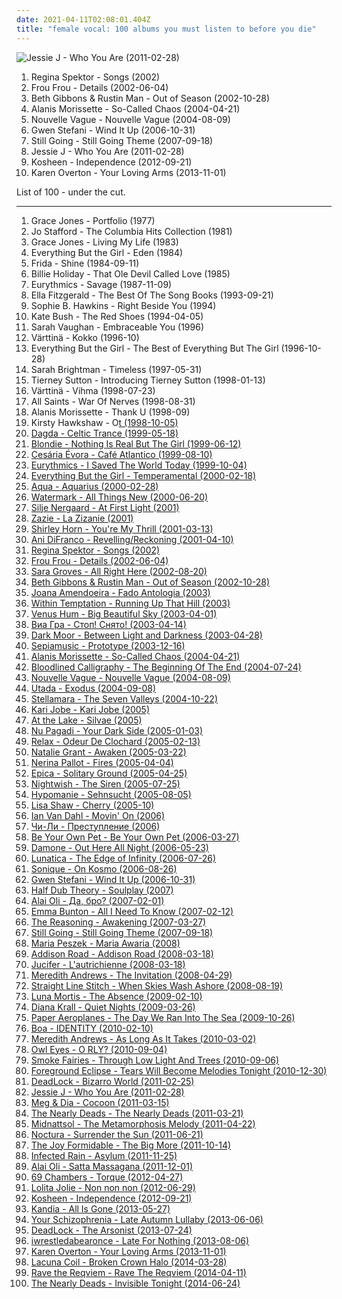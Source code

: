 ```yaml
---
date: 2021-04-11T02:08:01.404Z
title: "female vocal: 100 albums you must listen to before you die"
---
```

![Jessie J - Who You Are (2011-02-28)](http://coverartarchive.org/release/cae1712f-0423-4398-bc8a-f458bf7a45c2/14000252347-500.jpg "Jessie J - Who You Are (2011-02-28)")
<ol class="albums">
<li data-cover="http://coverartarchive.org/release/fcb8a3df-61cc-450e-9c9a-fbcfddffae84/16146902869-500.jpg" data-tags="piano, female vocalists" role="button">Regina Spektor - Songs (2002)</li>
<li data-cover="https://img.discogs.com/daq5ZWT8FClVsv-3G5seTAS3fUk=/fit-in/600x600/filters:strip_icc():format(jpeg):mode_rgb():quality(90)/discogs-images/R-221364-1144835058.jpeg.jpg" data-tags="female vocalists, electronic" role="button">Frou Frou - Details (2002-06-04)</li>
<li data-cover="http://coverartarchive.org/release/d6dfec82-bdcc-4e05-9d8e-7666f9e74c0b/14023327941-500.jpg" data-tags="female vocalists, trip-hop" role="button">Beth Gibbons & Rustin Man - Out of Season (2002-10-28)</li>
<li data-cover="https://img.discogs.com/CCxUwRm81jM_0CM802lS8k56_Q0=/fit-in/600x595/filters:strip_icc():format(jpeg):mode_rgb():quality(90)/discogs-images/R-7779793-1448665081-4807.jpeg.jpg" data-tags="rock, female vocalists" role="button">Alanis Morissette - So-Called Chaos (2004-04-21)</li>
<li data-cover="http://coverartarchive.org/release/bea245eb-a490-4f63-b9e9-c564bc42d514/15272031336-500.jpg" data-tags="bossa nova, french, covers" role="button">Nouvelle Vague - Nouvelle Vague (2004-08-09)</li>
<li data-cover="https://img.discogs.com/FRchm-ua0ulSBfFiF9xPb-ssIHY=/fit-in/600x603/filters:strip_icc():format(jpeg):mode_rgb():quality(90)/discogs-images/R-866191-1491226575-8701.jpeg.jpg" data-tags="pop, female vocal, gwen stefani" role="button">Gwen Stefani - Wind It Up (2006-10-31)</li>
<li data-cover="http://coverartarchive.org/release/d026f52f-4078-4669-81e1-73bd041eee86/10391904541-500.jpg" data-tags="chill, ambient, downtempo, club, fierce, smooth jazz, female vocal, afterdark, blue six, djsampick" role="button">Still Going - Still Going Theme (2007-09-18)</li>
<li data-cover="http://coverartarchive.org/release/cae1712f-0423-4398-bc8a-f458bf7a45c2/14000252347-500.jpg" data-tags="pop" role="button">Jessie J - Who You Are (2011-02-28)</li>
<li data-cover="http://coverartarchive.org/release/fd1faa20-3446-49ac-b157-9b7db785ee2f/23101941298-500.jpg" data-tags="electronic, trip-hop, drum and bass, female vocal, need to listen, favorite albums 2012" role="button">Kosheen - Independence (2012-09-21)</li>
<li data-cover="https://img.discogs.com/rMymncmEsiAUFl8myydAfMSqtC0=/fit-in/600x589/filters:strip_icc():format(jpeg):mode_rgb():quality(90)/discogs-images/R-576774-1144503180.jpeg.jpg" data-tags="electronic, dance, female vocal" role="button">Karen Overton - Your Loving Arms (2013-11-01)</li>
</ol>
List of 100 - under the cut.
<!-- more -->

_________________

<ol class="albums">
<li data-cover="https://img.discogs.com/KpDQq-HuKtvNzBTBY_TTY4Ew3CA=/fit-in/600x600/filters:strip_icc():format(jpeg):mode_rgb():quality(90)/discogs-images/R-1018202-1518278938-5231.jpeg.jpg" data-tags="disco" role="button">
Grace Jones - Portfolio (1977)
</li>
<li data-cover="https://img.discogs.com/U3i5VmBuiuo7U9Dq1vOz6cOD18A=/fit-in/600x592/filters:strip_icc():format(jpeg):mode_rgb():quality(90)/discogs-images/R-9331183-1514740160-7938.jpeg.jpg" data-tags="jazz" role="button">
Jo Stafford - The Columbia Hits Collection (1981)
</li>
<li data-cover="http://coverartarchive.org/release/58f38213-6016-4664-bd23-77bd4f7aafaf/3039576624-500.jpg" data-tags="dance, screamin diva" role="button">
Grace Jones - Living My Life (1983)
</li>
<li data-cover="http://coverartarchive.org/release/784732dd-29b9-43dd-8848-14081026cafb/16758854343-500.jpg" data-tags="downtempo" role="button">
Everything But the Girl - Eden (1984)
</li>
<li data-cover="http://coverartarchive.org/release/476d15b4-b7bd-4e19-b3a2-34f105918550/9183809403-500.jpg" data-tags="80s, swedish, female vocal, gold, abba, steve lillywhite, female faves, frida, proto-vaporwave, fabba" role="button">
Frida - Shine (1984-09-11)
</li>
<li data-cover="https://img.discogs.com/bud55SBDN6d4_LC8Xu_Ab0CCHPE=/fit-in/600x596/filters:strip_icc():format(jpeg):mode_rgb():quality(90)/discogs-images/R-6883550-1428701945-6161.jpeg.jpg" data-tags="blues, jazz, billie holiday" role="button">
Billie Holiday - That Ole Devil Called Love (1985)
</li>
<li data-cover="https://img.discogs.com/IDCvj5HKq5M7q6RzHVDyqlNxo9Q=/fit-in/600x597/filters:strip_icc():format(jpeg):mode_rgb():quality(90)/discogs-images/R-118021-1398198692-8500.jpeg.jpg" data-tags="pop, 80s" role="button">
Eurythmics - Savage (1987-11-09)
</li>
<li data-cover="http://coverartarchive.org/release/e45add67-2c0a-4e93-b729-8a3bfc8cfd8b/24475200257-500.jpg" data-tags="jazz, female vocalists" role="button">
Ella Fitzgerald - The Best Of The Song Books (1993-09-21)
</li>
<li data-cover="https://img.discogs.com/IwkFDFzwN8Fi4tQ2PRIt0e53ZYY=/fit-in/600x521/filters:strip_icc():format(jpeg):mode_rgb():quality(90)/discogs-images/R-1059626-1366147248-3602.jpeg.jpg" data-tags="female vocal" role="button">
Sophie B. Hawkins - Right Beside You (1994)
</li>
<li data-cover="https://img.discogs.com/GF44z6i8j3IZuoDJhSnLnRTkJpw=/fit-in/400x400/filters:strip_icc():format(jpeg):mode_rgb():quality(90)/discogs-images/R-596904-1357856604-4283.jpeg.jpg" data-tags="90s" role="button">
Kate Bush - The Red Shoes (1994-04-05)
</li>
<li data-cover="https://img.discogs.com/-HY2TQDkhpUdrdICqNBkvQmEQfE=/fit-in/600x598/filters:strip_icc():format(jpeg):mode_rgb():quality(90)/discogs-images/R-8718390-1467272309-5818.jpeg.jpg" data-tags="jazz, jazz vocal" role="button">
Sarah Vaughan - Embraceable You (1996)
</li>
<li data-cover="https://img.discogs.com/AG9xYRtn-YdK3hFQHYI6E7Ie1r4=/fit-in/600x527/filters:strip_icc():format(jpeg):mode_rgb():quality(90)/discogs-images/R-1724171-1399925331-2298.jpeg.jpg" data-tags="female vocalists, uplifting, female vocal, cheery, female voice, nordic ethno grooves, vox femina, study to, because i was brainwashed by folk musicians" role="button">
Värttinä - Kokko (1996-10)
</li>
<li data-cover="http://coverartarchive.org/release/91231e74-2674-411e-968f-b188bb67b711/10340680649-500.jpg" data-tags="pop" role="button">
Everything But the Girl - The Best of Everything But The Girl (1996-10-28)
</li>
<li data-cover="http://coverartarchive.org/release/9af39462-c1a0-4c45-b1c9-300ba2490f6a/4155878252-500.jpg" data-tags="vocal, female vocalists, female" role="button">
Sarah Brightman - Timeless (1997-05-31)
</li>
<li data-cover="http://coverartarchive.org/release/ef09a497-874f-4685-a8c7-e1de96ca9ea7/14460181211-500.jpg" data-tags="jazz" role="button">
Tierney Sutton - Introducing Tierney Sutton (1998-01-13)
</li>
<li data-cover="http://coverartarchive.org/release/b8c204ba-878e-4b15-9120-919844065766/8930596783-500.jpg" data-tags="finnish" role="button">
Värttinä - Vihma (1998-07-23)
</li>
<li data-cover="http://coverartarchive.org/release/b3fdae48-4b97-42a1-963a-c31d9516cb73/6343254438-500.jpg" data-tags="female vocal" role="button">
All Saints - War Of Nerves (1998-08-31)
</li>
<li data-cover="http://coverartarchive.org/release/2ccec07e-fec3-4504-b46a-91fd1d7a19c2/15291401165-500.jpg" data-tags="female, female vocalists, pop rock, canada, female vocal, female singers, alanis morissette, special voice, got it, alanis, summer 1999,  pop rock" role="button">
Alanis Morissette - Thank U (1998-09)
</li>
<li data-cover="https://img.discogs.com/YzddYZ8Q9yN8CdyP2gOA8_eoyQM=/fit-in/592x600/filters:strip_icc():format(jpeg):mode_rgb():quality(90)/discogs-images/R-481543-1181702069.jpeg.jpg" data-tags="chillout, ambient, downtempo, ethereal" role="button">
Kirsty Hawkshaw - O<u>t (1998-10-05)
</li>
<li data-cover="https://img.discogs.com/cs747SOKEle9lg_Kp7giM-kdPVA=/fit-in/600x591/filters:strip_icc():format(jpeg):mode_rgb():quality(90)/discogs-images/R-9113128-1475042615-9548.jpeg.jpg" data-tags="new age, celtic" role="button">
Dagda - Celtic Trance (1999-05-18)
</li>
<li data-cover="https://img.discogs.com/EcT022qGHz9iKVjn4biS9aHJpew=/fit-in/600x600/filters:strip_icc():format(jpeg):mode_rgb():quality(90)/discogs-images/R-2325422-1508701152-1910.jpeg.jpg" data-tags="70s, 80s, punk, alternative, female vocalists, pop rock, new wave, female vocalist, female vocal, buryblue" role="button">
Blondie - Nothing Is Real But The Girl (1999-06-12)
</li>
<li data-cover="https://img.discogs.com/eiWK3lRVlISXDy75hUMOXdHQWkM=/fit-in/475x480/filters:strip_icc():format(jpeg):mode_rgb():quality(90)/discogs-images/R-5228597-1388162405-1404.jpeg.jpg" data-tags="latin, morna, world, cape verdean" role="button">
Cesária Évora - Café Atlantico (1999-08-10)
</li>
<li data-cover="http://coverartarchive.org/release/3e884e60-a8f5-424c-95d3-e7e8fe545d2f/22962360991-500.jpg" data-tags="female vocal" role="button">
Eurythmics - I Saved The World Today (1999-10-04)
</li>
<li data-cover="https://img.discogs.com/GtoMOXBxTsOqrQvOQ4_degxBtlA=/fit-in/600x593/filters:strip_icc():format(jpeg):mode_rgb():quality(90)/discogs-images/R-31372-1258068612.jpeg.jpg" data-tags="electronica, everything but the girl, electronic, lounge" role="button">
Everything But the Girl - Temperamental (2000-02-18)
</li>
<li data-cover="http://coverartarchive.org/release/785b406d-fc4c-4323-861d-fb973d652fa3/19545063480-500.jpg" data-tags="pop, dance" role="button">
Aqua - Aquarius (2000-02-28)
</li>
<li data-cover="https://img.discogs.com/wddCc3na7Huqgbz_ryB7H7mZih8=/fit-in/600x580/filters:strip_icc():format(jpeg):mode_rgb():quality(90)/discogs-images/R-5731392-1401141960-1059.jpeg.jpg" data-tags="female, female vocalists, singer-songwriter, christian, christian rock, female vocals, female vocalist, worship, christian pop, female artists, female vocal, soft-rock, praise & worship, kenan, wonderful women, godly girls" role="button">
Watermark - All Things New (2000-06-20)
</li>
<li data-cover="http://coverartarchive.org/release/419228fc-d6a4-4b24-b6bb-9315d0727abd/6436913950-500.jpg" data-tags="female vocalists, female jazz vocalists, jazz" role="button">
Silje Nergaard - At First Light (2001)
</li>
<li data-cover="https://img.discogs.com/vVkCbC2tl6UIaRBdkwmI1VC4x_4=/fit-in/478x600/filters:strip_icc():format(jpeg):mode_rgb():quality(90)/discogs-images/R-4572281-1368738400-1215.jpeg.jpg" data-tags="my french tag" role="button">
Zazie - La Zizanie (2001)
</li>
<li data-cover="https://img.discogs.com/amgQdHNf4E0gTpekh-jWPipEYBw=/fit-in/600x604/filters:strip_icc():format(jpeg):mode_rgb():quality(90)/discogs-images/R-3130052-1317153990.jpeg.jpg" data-tags="jazz, jazz vocal" role="button">
Shirley Horn - You're My Thrill (2001-03-13)
</li>
<li data-cover="http://coverartarchive.org/release/4f5ccefc-bc03-4d17-b86b-ba429faa1c83/14512743804-500.jpg" data-tags="queer" role="button">
Ani DiFranco - Revelling/Reckoning (2001-04-10)
</li>
<li data-cover="http://coverartarchive.org/release/fcb8a3df-61cc-450e-9c9a-fbcfddffae84/16146902869-500.jpg" data-tags="piano, female vocalists" role="button">
Regina Spektor - Songs (2002)
</li>
<li data-cover="https://img.discogs.com/daq5ZWT8FClVsv-3G5seTAS3fUk=/fit-in/600x600/filters:strip_icc():format(jpeg):mode_rgb():quality(90)/discogs-images/R-221364-1144835058.jpeg.jpg" data-tags="female vocalists, electronic" role="button">
Frou Frou - Details (2002-06-04)
</li>
<li data-cover="https://img.discogs.com/bs-y8icVdA4CZ8bGzVY5UlPDG2g=/fit-in/600x603/filters:strip_icc():format(jpeg):mode_rgb():quality(90)/discogs-images/R-767510-1157123470.jpeg.jpg" data-tags="female vocalists, singer-songwriter, christian, contemporary christian, female vocal, wonderful women, godly girls" role="button">
Sara Groves - All Right Here (2002-08-20)
</li>
<li data-cover="http://coverartarchive.org/release/d6dfec82-bdcc-4e05-9d8e-7666f9e74c0b/14023327941-500.jpg" data-tags="female vocalists, trip-hop" role="button">
Beth Gibbons & Rustin Man - Out of Season (2002-10-28)
</li>
<li data-cover="https://via.placeholder.com/450" data-tags="fado" role="button">
Joana Amendoeira - Fado Antologia (2003)
</li>
<li data-cover="http://coverartarchive.org/release/ac6996dc-c9e2-48e6-98e3-5c3826d2ee4d/8770433514-500.jpg" data-tags="symphonic metal, gothic metal, female vocalists" role="button">
Within Temptation - Running Up That Hill (2003)
</li>
<li data-cover="http://coverartarchive.org/release/34e10a2d-bc95-4a83-93bf-6537a17d250a/8467051409-500.jpg" data-tags="trance, female vocalists" role="button">
Venus Hum - Big Beautiful Sky (2003-04-01)
</li>
<li data-cover="http://coverartarchive.org/release/d2632a11-b6c5-479c-8102-e3f78d0d4247/21191766454-500.jpg" data-tags="rnb, sexy music, sedokova" role="button">
Виа Гра - Стоп! Снято! (2003-04-14)
</li>
<li data-cover="http://coverartarchive.org/release/553bf243-ae3c-4e7a-8b24-3451b009eac4/18933942633-500.jpg" data-tags="symphonic metal, power metal" role="button">
Dark Moor - Between Light and Darkness (2003-04-28)
</li>
<li data-cover="http://coverartarchive.org/release/7699cadb-b69e-4f39-a8a3-3f72487a35db/8018314646-500.jpg" data-tags="danish, denmark, copenhagen, europe, european, skandinavian music, skandinavian" role="button">
Sepiamusic - Prototype (2003-12-16)
</li>
<li data-cover="https://img.discogs.com/CCxUwRm81jM_0CM802lS8k56_Q0=/fit-in/600x595/filters:strip_icc():format(jpeg):mode_rgb():quality(90)/discogs-images/R-7779793-1448665081-4807.jpeg.jpg" data-tags="rock, female vocalists" role="button">
Alanis Morissette - So-Called Chaos (2004-04-21)
</li>
<li data-cover="https://img.discogs.com/SkOVTB9JQ5WftF5ZUyafUxWyeXc=/fit-in/500x500/filters:strip_icc():format(jpeg):mode_rgb():quality(90)/discogs-images/R-904823-1171286109.jpeg.jpg" data-tags="female fronted metal, metalcore, hardcore, female vocal, female growling, female growl, female metal vocalist, luckes" role="button">
Bloodlined Calligraphy - The Beginning Of The End (2004-07-24)
</li>
<li data-cover="http://coverartarchive.org/release/bea245eb-a490-4f63-b9e9-c564bc42d514/15272031336-500.jpg" data-tags="bossa nova, french, covers" role="button">
Nouvelle Vague - Nouvelle Vague (2004-08-09)
</li>
<li data-cover="https://img.discogs.com/hCUjfBdfZiUgJvofzEgsK0THyRw=/fit-in/600x969/filters:strip_icc():format(jpeg):mode_rgb():quality(90)/discogs-images/R-10992708-1507824744-8278.jpeg.jpg" data-tags="japanese, pop, utada" role="button">
Utada - Exodus (2004-09-08)
</li>
<li data-cover="https://img.discogs.com/02KGDmQXoHOiDbOJgVGY3TKq3Bc=/fit-in/500x500/filters:strip_icc():format(jpeg):mode_rgb():quality(90)/discogs-images/R-796835-1318983028.jpeg.jpg" data-tags="etheral" role="button">
Stellamara - The Seven Valleys (2004-10-22)
</li>
<li data-cover="http://coverartarchive.org/release/b3725a72-d554-4ba0-ad9b-9967d775bd20/18675207111-500.jpg" data-tags="christian, female vocalist, praise & worship" role="button">
Kari Jobe - Kari Jobe (2005)
</li>
<li data-cover="http://coverartarchive.org/release/b8a4e516-bb6c-489e-9897-e12ba9eb1d56/2643794288-500.jpg" data-tags="metal, gothic metal, female vocalist, symphonic metal, play on demand" role="button">
At the Lake - Silvae (2005)
</li>
<li data-cover="https://img.discogs.com/IA_I1mVffNZ58EgJUbWdEMkuam8=/fit-in/600x600/filters:strip_icc():format(jpeg):mode_rgb():quality(90)/discogs-images/R-575740-1396380075-7379.jpeg.jpg" data-tags="pop, alternative rock, pop rock, female vocal, pop-rock" role="button">
Nu Pagadi - Your Dark Side (2005-01-03)
</li>
<li data-cover="http://coverartarchive.org/release/e3fbffff-2c76-44de-8d12-54753429c6a5/4769440919-500.jpg" data-tags="female vocal, relax" role="button">
Relax - Odeur De Clochard (2005-02-13)
</li>
<li data-cover="http://coverartarchive.org/release/0c942eaa-241e-4e82-a97f-ae6a8ab1a692/11427990335-500.jpg" data-tags="female vocalists, singer-songwriter, christian rock" role="button">
Natalie Grant - Awaken (2005-03-22)
</li>
<li data-cover="http://coverartarchive.org/release/8ca1817f-6d2b-4dc6-8ab7-9e6dc88df2aa/12783667487-500.jpg" data-tags="pop, fires" role="button">
Nerina Pallot - Fires (2005-04-04)
</li>
<li data-cover="http://coverartarchive.org/release/7dd87367-2b7f-4870-9f16-ba961a082002/1281795543-500.jpg" data-tags="female fronted metal, gothic metal" role="button">
Epica - Solitary Ground (2005-04-25)
</li>
<li data-cover="https://img.discogs.com/oER3wcrlUX3cp1tMy-7gkoVCSVA=/fit-in/600x830/filters:strip_icc():format(jpeg):mode_rgb():quality(90)/discogs-images/R-6457037-1520279281-2209.jpeg.jpg" data-tags="hard rock, finnish, symphonic metal, power metal" role="button">
Nightwish - The Siren (2005-07-25)
</li>
<li data-cover="https://img.discogs.com/VoNFzBQgLnKTx3DR65qisBLXCkU=/fit-in/500x500/filters:strip_icc():format(jpeg):mode_rgb():quality(90)/discogs-images/R-1423767-1307175961.jpeg.jpg" data-tags="female vocal, depressive black metal" role="button">
Hypomanie - Sehnsucht (2005-08-05)
</li>
<li data-cover="https://img.discogs.com/lzhqaCJcQ82Do7-Pt6hCGbq_PdY=/fit-in/600x540/filters:strip_icc():format(jpeg):mode_rgb():quality(90)/discogs-images/R-547340-1567460772-3455.jpeg.jpg" data-tags="downtempo, lounge" role="button">
Lisa Shaw - Cherry (2005-10)
</li>
<li data-cover="http://coverartarchive.org/release/514d1977-f16c-4242-a588-83cc872db5ee/23766973179-500.jpg" data-tags="trance, dance, belgium, female vocal, movin on radio edit, dah" role="button">
Ian Van Dahl - Movin' On (2006)
</li>
<li data-cover="http://coverartarchive.org/release/c8131144-7364-4be0-aac3-193605b10d91/4542221169-500.jpg" data-tags="russian" role="button">
Чи-Ли - Преступление (2006)
</li>
<li data-cover="http://coverartarchive.org/release/4d61abca-5c04-4eba-937b-f575cf001b4e/15756798206-500.jpg" data-tags="indie rock" role="button">
Be Your Own Pet - Be Your Own Pet (2006-03-27)
</li>
<li data-cover="http://coverartarchive.org/release/b3a3cae0-dda8-4d98-a62a-b7b35a2b9f0d/23448788511-500.jpg" data-tags="out here all night, outta my way, youre the one" role="button">
Damone - Out Here All Night (2006-05-23)
</li>
<li data-cover="http://coverartarchive.org/release/75633906-7ee3-4f4c-a27c-e7deb2908711/1049823429-500.jpg" data-tags="symphonic metal" role="button">
Lunatica - The Edge of Infinity (2006-07-26)
</li>
<li data-cover="http://coverartarchive.org/release/e1bb4d73-96bf-481d-9354-28de7f9f6073/20731613344-500.jpg" data-tags="electronic, female vocal" role="button">
Sonique - On Kosmo (2006-08-26)
</li>
<li data-cover="https://img.discogs.com/FRchm-ua0ulSBfFiF9xPb-ssIHY=/fit-in/600x603/filters:strip_icc():format(jpeg):mode_rgb():quality(90)/discogs-images/R-866191-1491226575-8701.jpeg.jpg" data-tags="pop, female vocal, gwen stefani" role="button">
Gwen Stefani - Wind It Up (2006-10-31)
</li>
<li data-cover="https://img.discogs.com/op0hA9fBAfmPe2Df_oj4vx1v6Ag=/fit-in/600x600/filters:strip_icc():format(jpeg):mode_rgb():quality(90)/discogs-images/R-1463816-1392159765-4137.jpeg.jpg" data-tags="trip-hop" role="button">
Half Dub Theory - Soulplay (2007)
</li>
<li data-cover="https://via.placeholder.com/450" data-tags="reggae" role="button">
Alai Oli - Да, бро? (2007-02-01)
</li>
<li data-cover="https://img.discogs.com/BOAQb2pFBNn_J1Njv2z2_qzlT_I=/fit-in/600x608/filters:strip_icc():format(jpeg):mode_rgb():quality(90)/discogs-images/R-6097363-1410988767-4023.jpeg.jpg" data-tags="female vocalist, female vocal, solo spice" role="button">
Emma Bunton - All I Need To Know (2007-02-12)
</li>
<li data-cover="http://coverartarchive.org/release/51fdae1f-9eb3-45be-991a-e311681a5333/10537695335-500.jpg" data-tags="progressive rock" role="button">
The Reasoning - Awakening (2007-03-27)
</li>
<li data-cover="http://coverartarchive.org/release/d026f52f-4078-4669-81e1-73bd041eee86/10391904541-500.jpg" data-tags="chill, ambient, downtempo, club, fierce, smooth jazz, female vocal, afterdark, blue six, djsampick" role="button">
Still Going - Still Going Theme (2007-09-18)
</li>
<li data-cover="http://coverartarchive.org/release/556432f0-5442-485a-99c2-a53ec51b9be5/4394678336-500.jpg" data-tags="alternative, polish, female vocalist" role="button">
Maria Peszek - Maria Awaria (2008)
</li>
<li data-cover="http://coverartarchive.org/release/85c9715c-4df9-4f66-afa4-9295b9dbd4da/15035339489-500.jpg" data-tags="christian rock" role="button">
Addison Road - Addison Road (2008-03-18)
</li>
<li data-cover="https://img.discogs.com/8z2akzPnkja2u7TGWaQrQnGONhs=/fit-in/600x600/filters:strip_icc():format(jpeg):mode_rgb():quality(90)/discogs-images/R-1639685-1533643123-7987.jpeg.jpg" data-tags="metal, noise rock, sludge" role="button">
Jucifer - L'autrichienne (2008-03-18)
</li>
<li data-cover="http://coverartarchive.org/release/0c0406d8-df85-4f72-b0c1-db8cd84fc4ca/12897749119-500.jpg" data-tags="christian, female vocalist" role="button">
Meredith Andrews - The Invitation (2008-04-29)
</li>
<li data-cover="https://img.discogs.com/IYtjXhsYs3s7bc9okP4akm9Wt8g=/fit-in/500x500/filters:strip_icc():format(jpeg):mode_rgb():quality(90)/discogs-images/R-4580751-1368998838-5583.jpeg.jpg" data-tags="metalcore" role="button">
Straight Line Stitch - When Skies Wash Ashore (2008-08-19)
</li>
<li data-cover="https://via.placeholder.com/450" data-tags="melodic death metal" role="button">
Luna Mortis - The Absence (2009-02-10)
</li>
<li data-cover="http://coverartarchive.org/release/07805f0f-4e6d-329a-8fd5-aba6d3308356/9467972052-500.jpg" data-tags="jazz, female vocalists" role="button">
Diana Krall - Quiet Nights (2009-03-26)
</li>
<li data-cover="http://coverartarchive.org/release/7e7d6396-beaf-42fc-9c78-a56dc9479041/7761707403-500.jpg" data-tags="indie, acoustic, female vocal, 2009 releases, paper aeroplanes, rivers and seas, days and nights, walking and running" role="button">
Paper Aeroplanes - The Day We Ran Into The Sea (2009-10-26)
</li>
<li data-cover="http://coverartarchive.org/release/6f537b85-7206-3311-bea6-a978e2389e60/6771505855-500.jpg" data-tags="japanese" role="button">
Boa - IDENTITY (2010-02-10)
</li>
<li data-cover="http://coverartarchive.org/release/72fe57e5-4526-4def-af4f-dbe63c8502df/12897669142-500.jpg" data-tags="pop, female vocalists, singer-songwriter, christian, female vocals, female vocalist, female vocal, wonderful women, godly girls" role="button">
Meredith Andrews - As Long As It Takes (2010-03-02)
</li>
<li data-cover="http://coverartarchive.org/release/abd3e328-0721-4cf5-bb99-c60d52db73ea/2950848905-500.jpg" data-tags="indie" role="button">
Owl Eyes - O RLY? (2010-09-04)
</li>
<li data-cover="https://img.discogs.com/gpNfrhqERhf4QaB29DuRA_aTqYE=/fit-in/600x605/filters:strip_icc():format(jpeg):mode_rgb():quality(90)/discogs-images/R-2654360-1596027420-6179.jpeg.jpg" data-tags="indie, alternative, folk, americana, blues, london, england, alt-country, folk rock, singer songwriter, 6music, female vocal, jack white, chichester, head, v2, bbc6, third man records, richard hawley, cooperative music, v2 records, brian ferry, smoke fairies, time for a clearout, hotel room, jassica davies, katherine blamire, sawmills, strange moon rising" role="button">
Smoke Fairies - Through Low Light And Trees (2010-09-06)
</li>
<li data-cover="http://coverartarchive.org/release/ce539bb3-cc62-43d6-831b-8d376b750a80/7957403391-500.jpg" data-tags="japan, female vocal, post-hardcore, emocore, post hardcore, not screamo" role="button">
Foreground Eclipse - Tears Will Become Melodies Tonight (2010-12-30)
</li>
<li data-cover="https://img.discogs.com/6ix2LKrNTMd_FVQ2SgDBg22XE38=/fit-in/558x476/filters:strip_icc():format(jpeg):mode_rgb():quality(90)/discogs-images/R-7884600-1525595648-9298.jpeg.jpg" data-tags="melodic death metal, modern melodic death metal, metalcore" role="button">
DeadLock - Bizarro World (2011-02-25)
</li>
<li data-cover="http://coverartarchive.org/release/cae1712f-0423-4398-bc8a-f458bf7a45c2/14000252347-500.jpg" data-tags="pop" role="button">
Jessie J - Who You Are (2011-02-28)
</li>
<li data-cover="http://coverartarchive.org/release/912b8823-b2f1-4a29-a5f2-d731d1da5363/6729189011-500.jpg" data-tags="indie pop, female vocal" role="button">
Meg & Dia - Cocoon (2011-03-15)
</li>
<li data-cover="http://coverartarchive.org/release/42eefdb0-1825-4bec-ae44-17e545944905/2114440214-500.jpg" data-tags="alternative rock, female vocal, the nearly deads" role="button">
The Nearly Deads - The Nearly Deads (2011-03-21)
</li>
<li data-cover="http://coverartarchive.org/release/7da87919-ca48-46d9-a55b-6e6a8bb4e28d/5515024140-500.jpg" data-tags="female fronted metal, folk metal" role="button">
Midnattsol - The Metamorphosis Melody (2011-04-22)
</li>
<li data-cover="https://img.discogs.com/BxYyHQJZMa0muwF11EgFkHZONsY=/fit-in/570x570/filters:strip_icc():format(jpeg):mode_rgb():quality(90)/discogs-images/R-4724796-1373481396-4214.jpeg.jpg" data-tags="alternative metal, gothic metal, female vocal, 3-5" role="button">
Noctura - Surrender the Sun (2011-06-21)
</li>
<li data-cover="http://coverartarchive.org/release/775619a2-3ac1-49bd-8ac8-582c1212d5f3/2103730934-500.jpg" data-tags="british, indie rock, female vocal, she sings so sweetly" role="button">
The Joy Formidable - The Big More (2011-10-14)
</li>
<li data-cover="https://img.discogs.com/r6fSXWMTF0URqT-xlm4aOmMhSkQ=/fit-in/600x538/filters:strip_icc():format(jpeg):mode_rgb():quality(90)/discogs-images/R-4726451-1580754481-4915.jpeg.jpg" data-tags="nu metal" role="button">
Infected Rain - Asylum (2011-11-25)
</li>
<li data-cover="http://coverartarchive.org/release/36d835b9-7871-44af-a428-9cfeb0f1e9d2/7721981849-500.jpg" data-tags="reggae" role="button">
Alai Oli - Satta Massagana (2011-12-01)
</li>
<li data-cover="http://coverartarchive.org/release/1125dbce-e2e8-4ad8-ab7e-2ac8381d7173/1189323113-500.jpg" data-tags="alternative metal, female vocal, swiss, female singer" role="button">
69 Chambers - Torque (2012-04-27)
</li>
<li data-cover="https://img.discogs.com/aJ8j4NK4CcqSW53Z_69a27EctbY=/fit-in/600x600/filters:strip_icc():format(jpeg):mode_rgb():quality(90)/discogs-images/R-3760065-1343272838-7914.jpeg.jpg" data-tags="dance, female vocal, non" role="button">
Lolita Jolie - Non non non (2012-06-29)
</li>
<li data-cover="http://coverartarchive.org/release/fd1faa20-3446-49ac-b157-9b7db785ee2f/23101941298-500.jpg" data-tags="electronic, trip-hop, drum and bass, female vocal, need to listen, favorite albums 2012" role="button">
Kosheen - Independence (2012-09-21)
</li>
<li data-cover="http://coverartarchive.org/release/72626291-48fe-4019-a597-a8094f1ed316/4332201198-500.jpg" data-tags="alternative metal, female vocal, modern metal, female vox" role="button">
Kandia - All Is Gone (2013-05-27)
</li>
<li data-cover="http://coverartarchive.org/release/117622f2-d5b8-4a2b-bcad-f03dcf00789c/5553023769-500.jpg" data-tags="classical, ambient, experimental, piano, atmospheric, melancholy, ethereal, darkwave, dark ambient, female vocal, neoclassical, atmospheric ambient" role="button">
Your Schizophrenia - Late Autumn Lullaby (2013-06-06)
</li>
<li data-cover="http://coverartarchive.org/release/4e6250ce-4604-4342-97d5-487a97e325a9/5087805910-500.jpg" data-tags="modern metal" role="button">
DeadLock - The Arsonist (2013-07-24)
</li>
<li data-cover="https://img.discogs.com/5eZvjjapEMqfuHRo-2GJHnTQKBc=/fit-in/600x599/filters:strip_icc():format(jpeg):mode_rgb():quality(90)/discogs-images/R-4834398-1544556643-8566.jpeg.jpg" data-tags="experimental, deathcore" role="button">
iwrestledabearonce - Late For Nothing (2013-08-06)
</li>
<li data-cover="https://img.discogs.com/rMymncmEsiAUFl8myydAfMSqtC0=/fit-in/600x589/filters:strip_icc():format(jpeg):mode_rgb():quality(90)/discogs-images/R-576774-1144503180.jpeg.jpg" data-tags="electronic, dance, female vocal" role="button">
Karen Overton - Your Loving Arms (2013-11-01)
</li>
<li data-cover="http://coverartarchive.org/release/2fe6e712-5b04-4e12-ab62-2061dd258d24/15082460943-500.jpg" data-tags="alternative metal, gothic metal" role="button">
Lacuna Coil - Broken Crown Halo (2014-03-28)
</li>
<li data-cover="http://coverartarchive.org/release/f8da90f9-6db8-482d-aec7-ca9a12ca8c3d/7520503678-500.jpg" data-tags="industrial metal" role="button">
Rave the Reqviem - Rave The Reqviem (2014-04-11)
</li>
<li data-cover="http://coverartarchive.org/release/4e70f131-79ce-4989-8f90-27e3c4183cc1/8196399492-500.jpg" data-tags="alternative rock, piano, female vocal" role="button">
The Nearly Deads - Invisible Tonight (2014-06-24)
</li>
</ol>